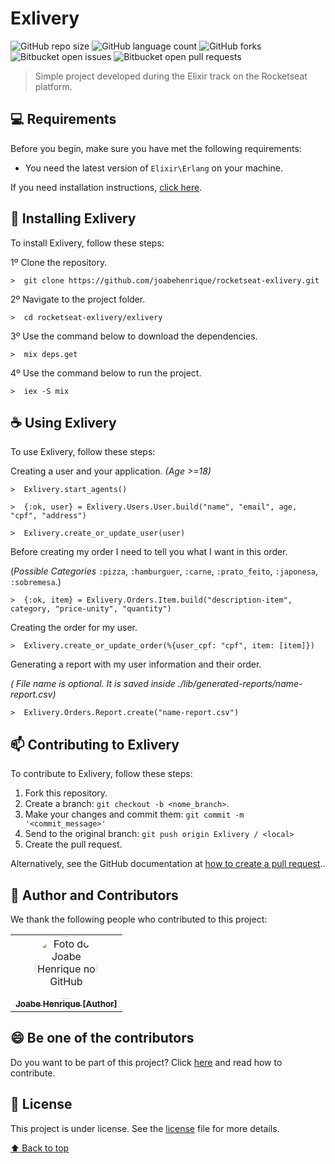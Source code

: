 # Exlivery

![GitHub repo size](https://img.shields.io/github/repo-size/joabehenrique/rocketseat-exlivery?style=flat)
![GitHub language count](https://img.shields.io/github/languages/count/joabehenrique/rocketseat-exlivery?style=flat)
![GitHub forks](https://img.shields.io/github/forks/joabehenrique/rocketseat-exlivery?style=flat)
![Bitbucket open issues](https://img.shields.io/bitbucket/issues/joabehenrique/rocketseat-exlivery?style=flat)
![Bitbucket open pull requests](https://img.shields.io/bitbucket/pr-raw/joabehenrique/rocketseat-exlivery?style=flat)

> Simple project developed during the Elixir track on the Rocketseat platform.

## 💻 Requirements

Before you begin, make sure you have met the following requirements:

- You need the latest version of `Elixir\Erlang` on your machine.

If you need installation instructions, [click here]("https://elixir-lang.org/install.html").

## 🚀 Installing Exlivery

To install Exlivery, follow these steps:

1º Clone the repository.

```
>  git clone https://github.com/joabehenrique/rocketseat-exlivery.git
```

2º Navigate to the project folder.

```
>  cd rocketseat-exlivery/exlivery
```

3º Use the command below to download the dependencies.

```
>  mix deps.get
```

4º Use the command below to run the project.

```
>  iex -S mix
```

## ☕ Using Exlivery

To use Exlivery, follow these steps:

Creating a user and your application. _(Age >=18)_

```
>  Exlivery.start_agents()
```

```
>  {:ok, user} = Exlivery.Users.User.build("name", "email", age, "cpf", "address")

>  Exlivery.create_or_update_user(user)
```

Before creating my order I need to tell you what I want in this order.

(_Possible Categories_ `:pizza`, `:hamburguer`, `:carne`, `:prato_feito`, `:japonesa`, `:sobremesa`.)

```
>  {:ok, item} = Exlivery.Orders.Item.build("description-item", category, "price-unity", "quantity")
```

Creating the order for my user.

```
>  Exlivery.create_or_update_order(%{user_cpf: "cpf", item: [item]})
```

Generating a report with my user information and their order.

_( File name is optional. It is saved inside ./lib/generated-reports/name-report.csv)_

```
>  Exlivery.Orders.Report.create("name-report.csv")
```

## 📫 Contributing to Exlivery

To contribute to Exlivery, follow these steps:

1. Fork this repository.
2. Create a branch: `git checkout -b <nome_branch>`.
3. Make your changes and commit them: `git commit -m '<commit_message>'`
4. Send to the original branch: `git push origin Exlivery / <local>`
5. Create the pull request.

Alternatively, see the GitHub documentation at [how to create a pull request](https://help.github.com/en/github/collaborating-with-issues-and-pull-requests/creating-a-pull-request)..

## 🤝 Author and Contributors

We thank the following people who contributed to this project:

<table>
  <tr>
    <td align="center">
      <a href="https://github.com/joabehenrique">
        <img src="https://avatars3.githubusercontent.com/u/64988299" width="100px" style="border-radius: 90px" alt="Foto do Joabe Henrique no GitHub"/><br>
        <sub>
          <b>Joabe Henrique [Author]</b>
        </sub>
      </a>
    </td>
  </tr>
</table>

## 😄 Be one of the contributors<br>

Do you want to be part of this project? Click [here](https://github.com/joabehenrique/rocketseat-exlivery/blob/master/exlivery/CONTRIBUTING.md) and read how to contribute.

## 📝 License

This project is under license. See the [license](https://github.com/joabehenrique/rocketseat-exlivery/blob/master/exlivery/LICENSE.md) file for more details.

[⬆ Back to top](#Exlivery)<br>
